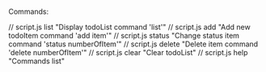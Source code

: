 Commands:

// script.js list    "Display todoList command 'list'"
// script.js add     "Add new todoItem command 'add item'"
// script.js status  "Change status item command 'status numberOfItem'"
// script.js delete  "Delete item command 'delete numberOfItem'"
// script.js clear   "Clear todoList"
// script.js help    "Commands list"